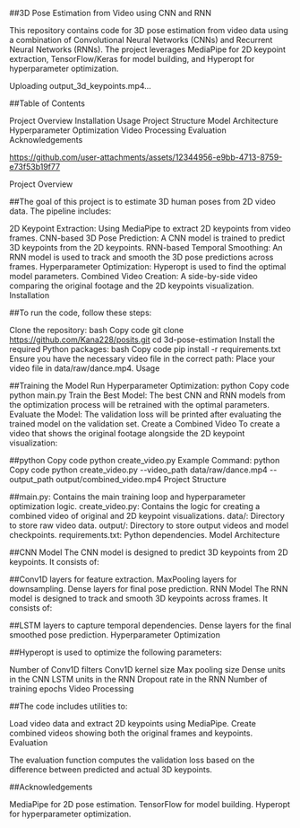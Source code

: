 ##3D Pose Estimation from Video using CNN and RNN

This repository contains code for 3D pose estimation from video data using a combination of Convolutional Neural Networks (CNNs) and Recurrent Neural Networks (RNNs). The project leverages MediaPipe for 2D keypoint extraction, TensorFlow/Keras for model building, and Hyperopt for hyperparameter optimization.


Uploading output_3d_keypoints.mp4…


##Table of Contents

Project Overview
Installation
Usage
Project Structure
Model Architecture
Hyperparameter Optimization
Video Processing
Evaluation
Acknowledgements

https://github.com/user-attachments/assets/12344956-e9bb-4713-8759-e73f53b19f77


Project Overview

##The goal of this project is to estimate 3D human poses from 2D video data. The pipeline includes:

2D Keypoint Extraction: Using MediaPipe to extract 2D keypoints from video frames.
CNN-based 3D Pose Prediction: A CNN model is trained to predict 3D keypoints from the 2D keypoints.
RNN-based Temporal Smoothing: An RNN model is used to track and smooth the 3D pose predictions across frames.
Hyperparameter Optimization: Hyperopt is used to find the optimal model parameters.
Combined Video Creation: A side-by-side video comparing the original footage and the 2D keypoints visualization.
Installation

##To run the code, follow these steps:

Clone the repository:
bash
Copy code
git clone https://github.com/Kana228/posits.git
cd 3d-pose-estimation
Install the required Python packages:
bash
Copy code
pip install -r requirements.txt
Ensure you have the necessary video file in the correct path:
Place your video file in data/raw/dance.mp4.
Usage

##Training the Model
Run Hyperparameter Optimization:
python
Copy code
python main.py
Train the Best Model: The best CNN and RNN models from the optimization process will be retrained with the optimal parameters.
Evaluate the Model: The validation loss will be printed after evaluating the trained model on the validation set.
Create a Combined Video
To create a video that shows the original footage alongside the 2D keypoint visualization:

##python
Copy code
python create_video.py
Example Command:
python
Copy code
python create_video.py --video_path data/raw/dance.mp4 --output_path output/combined_video.mp4
Project Structure

##main.py: Contains the main training loop and hyperparameter optimization logic.
create_video.py: Contains the logic for creating a combined video of original and 2D keypoint visualizations.
data/: Directory to store raw video data.
output/: Directory to store output videos and model checkpoints.
requirements.txt: Python dependencies.
Model Architecture

##CNN Model
The CNN model is designed to predict 3D keypoints from 2D keypoints. It consists of:

##Conv1D layers for feature extraction.
MaxPooling layers for downsampling.
Dense layers for final pose prediction.
RNN Model
The RNN model is designed to track and smooth 3D keypoints across frames. It consists of:

##LSTM layers to capture temporal dependencies.
Dense layers for the final smoothed pose prediction.
Hyperparameter Optimization

##Hyperopt is used to optimize the following parameters:

Number of Conv1D filters
Conv1D kernel size
Max pooling size
Dense units in the CNN
LSTM units in the RNN
Dropout rate in the RNN
Number of training epochs
Video Processing

##The code includes utilities to:

Load video data and extract 2D keypoints using MediaPipe.
Create combined videos showing both the original frames and keypoints.
Evaluation

The evaluation function computes the validation loss based on the difference between predicted and actual 3D keypoints.

##Acknowledgements

MediaPipe for 2D pose estimation.
TensorFlow for model building.
Hyperopt for hyperparameter optimization.
